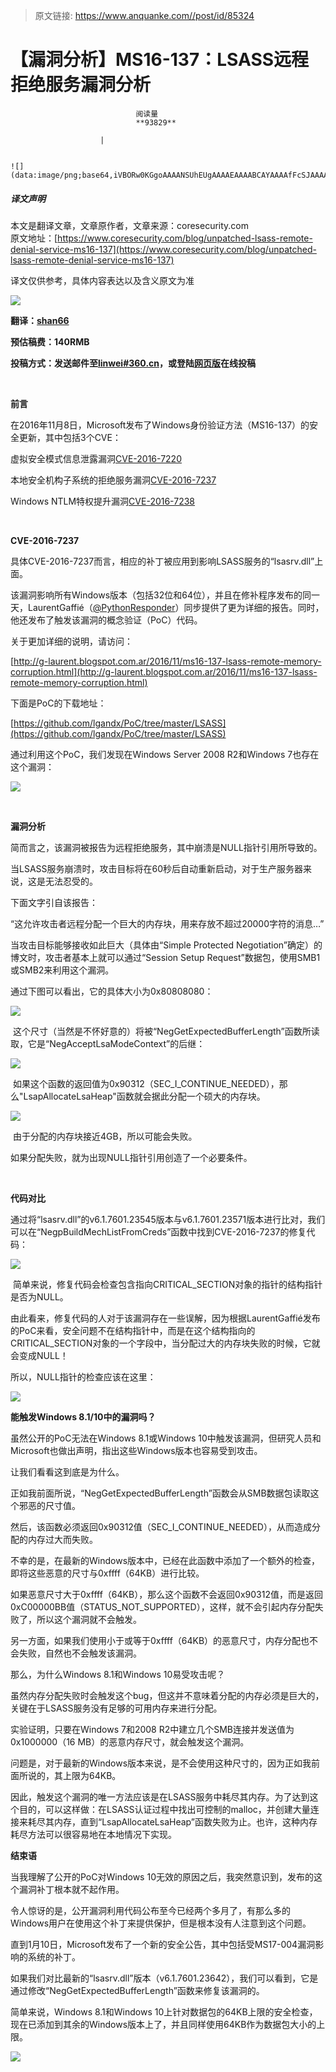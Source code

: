 > 原文链接: https://www.anquanke.com//post/id/85324 


# 【漏洞分析】MS16-137：LSASS远程拒绝服务漏洞分析


                                阅读量   
                                **93829**
                            
                        |
                        
                                                                                                                                    ![](data:image/png;base64,iVBORw0KGgoAAAANSUhEUgAAAAEAAAABCAYAAAAfFcSJAAAAAXNSR0IArs4c6QAAAARnQU1BAACxjwv8YQUAAAAJcEhZcwAADsQAAA7EAZUrDhsAAAANSURBVBhXYzh8+PB/AAffA0nNPuCLAAAAAElFTkSuQmCC)
                                                                                            



##### 译文声明

本文是翻译文章，文章原作者，文章来源：coresecurity.com
                                <br>原文地址：[https://www.coresecurity.com/blog/unpatched-lsass-remote-denial-service-ms16-137](https://www.coresecurity.com/blog/unpatched-lsass-remote-denial-service-ms16-137)

译文仅供参考，具体内容表达以及含义原文为准



**[![](https://p5.ssl.qhimg.com/t01dd0d587ab083e760.jpg)](https://p5.ssl.qhimg.com/t01dd0d587ab083e760.jpg)**

**翻译：**[**shan66**](http://bobao.360.cn/member/contribute?uid=2522399780)

**预估稿费：140RMB**

**<strong><strong>投稿方式：发送邮件至**[**linwei#360.cn**](mailto:linwei@360.cn)**，或登陆**[**网页版**](http://bobao.360.cn/contribute/index)**在线投稿**</strong></strong>

<br>

**前言**

在2016年11月8日，Microsoft发布了Windows身份验证方法（MS16-137）的安全更新，其中包括3个CVE：

虚拟安全模式信息泄露漏洞[CVE-2016-7220](http://www.cve.mitre.org/cgi-bin/cvename.cgi?name=CVE-2016-7220)

本地安全机构子系统的拒绝服务漏洞[CVE-2016-7237](http://www.cve.mitre.org/cgi-bin/cvename.cgi?name=CVE-2016-7237)

Windows NTLM特权提升漏洞[CVE-2016-7238](http://www.cve.mitre.org/cgi-bin/cvename.cgi?name=CVE-2016-7238)

<br>

**CVE-2016-7237**

具体CVE-2016-7237而言，相应的补丁被应用到影响LSASS服务的“lsasrv.dll”上面。

该漏洞影响所有Windows版本（包括32位和64位），并且在修补程序发布的同一天，LaurentGaffié（[@PythonResponder](https://twitter.com/PythonResponder)）同步提供了更为详细的报告。同时，他还发布了触发该漏洞的概念验证（PoC）代码。

关于更加详细的说明，请访问：

[http://g-laurent.blogspot.com.ar/2016/11/ms16-137-lsass-remote-memory-corruption.html](http://g-laurent.blogspot.com.ar/2016/11/ms16-137-lsass-remote-memory-corruption.html)

 下面是PoC的下载地址：

[https://github.com/lgandx/PoC/tree/master/LSASS](https://github.com/lgandx/PoC/tree/master/LSASS)

 通过利用这个PoC，我们发现在Windows Server 2008 R2和Windows 7也存在这个漏洞：

[![](https://p4.ssl.qhimg.com/t011f0b0005ab5ff4bc.png)](https://p4.ssl.qhimg.com/t011f0b0005ab5ff4bc.png)

**<br>**

**漏洞分析**

简而言之，该漏洞被报告为远程拒绝服务，其中崩溃是NULL指针引用所导致的。

当LSASS服务崩溃时，攻击目标将在60秒后自动重新启动，对于生产服务器来说，这是无法忍受的。

下面文字引自该报告：

“这允许攻击者远程分配一个巨大的内存块，用来存放不超过20000字符的消息…”

当攻击目标能够接收如此巨大（具体由“Simple Protected Negotiation”确定）的博文时，攻击者基本上就可以通过“Session Setup Request”数据包，使用SMB1或SMB2来利用这个漏洞。

通过下图可以看出，它的具体大小为0x80808080：

[![](https://p0.ssl.qhimg.com/t0190d858e7a371f4a3.png)](https://p0.ssl.qhimg.com/t0190d858e7a371f4a3.png)

 这个尺寸（当然是不怀好意的）将被“NegGetExpectedBufferLength”函数所读取，它是“NegAcceptLsaModeContext”的后继：

[![](https://p4.ssl.qhimg.com/t01017e87cd55bb0d64.png)](https://p4.ssl.qhimg.com/t01017e87cd55bb0d64.png)

 如果这个函数的返回值为0x90312（SEC_I_CONTINUE_NEEDED），那么"LsapAllocateLsaHeap"函数就会据此分配一个硕大的内存块。

[![](https://p3.ssl.qhimg.com/t01c780dcda2fafa057.png)](https://p3.ssl.qhimg.com/t01c780dcda2fafa057.png)

 由于分配的内存块接近4GB，所以可能会失败。

如果分配失败，就为出现NULL指针引用创造了一个必要条件。

<br>

**代码对比**

通过将“lsasrv.dll”的v6.1.7601.23545版本与v6.1.7601.23571版本进行比对，我们可以在“NegpBuildMechListFromCreds”函数中找到CVE-2016-7237的修复代码：

[![](https://p4.ssl.qhimg.com/t01eef0891e7983ec70.png)](https://p4.ssl.qhimg.com/t01eef0891e7983ec70.png)

 简单来说，修复代码会检查包含指向CRITICAL_SECTION对象的指针的结构指针是否为NULL。

由此看来，修复代码的人对于该漏洞存在一些误解，因为根据LaurentGaffié发布的PoC来看，安全问题不在结构指针中，而是在这个结构指向的CRITICAL_SECTION对象的一个字段中，当分配过大的内存块失败的时候，它就会变成NULL！

所以，NULL指针的检查应该在这里：

[![](https://p1.ssl.qhimg.com/t016ac1f2894c2cedb8.png)](https://p1.ssl.qhimg.com/t016ac1f2894c2cedb8.png)



**能触发Windows 8.1/10中的漏洞吗？**

虽然公开的PoC无法在Windows 8.1或Windows 10中触发该漏洞，但研究人员和Microsoft也做出声明，指出这些Windows版本也容易受到攻击。

让我们看看这到底是为什么。

正如我前面所说，“NegGetExpectedBufferLength”函数会从SMB数据包读取这个邪恶的尺寸值。 

然后，该函数必须返回0x90312值（SEC_I_CONTINUE_NEEDED），从而造成分配的内存过大而失败。

不幸的是，在最新的Windows版本中，已经在此函数中添加了一个额外的检查，即将这些恶意的尺寸与0xffff（64KB）进行比较。

如果恶意尺寸大于0xffff（64KB），那么这个函数不会返回0x90312值，而是返回0xC00000BB值（STATUS_NOT_SUPPORTED），这样，就不会引起内存分配失败了，所以这个漏洞就不会触发。

另一方面，如果我们使用小于或等于0xffff（64KB）的恶意尺寸，内存分配也不会失败，自然也不会触发该漏洞。

那么，为什么Windows 8.1和Windows 10易受攻击呢？

虽然内存分配失败时会触发这个bug，但这并不意味着分配的内存必须是巨大的，关键在于LSASS服务没有足够的可用内存来进行分配。

实验证明，只要在Windows 7和2008 R2中建立几个SMB连接并发送值为0x1000000（16 MB）的恶意内存尺寸，就会触发这个漏洞。

问题是，对于最新的Windows版本来说，是不会使用这种尺寸的，因为正如我前面所说的，其上限为64KB。 

因此，触发这个漏洞的唯一方法应该是在LSASS服务中耗尽其内存。为了达到这个目的，可以这样做：在LSASS认证过程中找出可控制的malloc，并创建大量连接来耗尽其内存，直到“LsapAllocateLsaHeap”函数失败为止。也许，这种内存耗尽方法可以很容易地在本地情况下实现。



**结束语**

当我理解了公开的PoC对Windows 10无效的原因之后，我突然意识到，发布的这个漏洞补丁根本就不起作用。

令人惊讶的是，公开漏洞利用代码公布至今已经两个多月了，有那么多的Windows用户在使用这个补丁来提供保护，但是根本没有人注意到这个问题。

直到1月10日，Microsoft发布了一个新的安全公告，其中包括受MS17-004漏洞影响的系统的补丁。

如果我们对比最新的“lsasrv.dll”版本（v6.1.7601.23642），我们可以看到，它是通过修改“NegGetExpectedBufferLength”函数来修复该漏洞的。

简单来说，Windows 8.1和Windows 10上针对数据包的64KB上限的安全检查，现在已添加到其余的Windows版本上了，并且同样使用64KB作为数据包大小的上限。

[![](https://p2.ssl.qhimg.com/t0123e395ddac2dd662.png)](https://p2.ssl.qhimg.com/t0123e395ddac2dd662.png)
